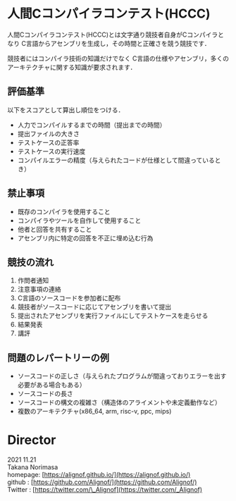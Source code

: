 # 人間Cコンパイラコンテスト(HCCC)
人間Cコンパイラコンテスト(HCCC)とは文字通り競技者自身がCコンパイラとなり
C言語からアセンブリを生成し，その時間と正確さを競う競技です．

競技者にはコンパイラ技術の知識だけでなく
C言語の仕様やアセンブリ，多くのアーキテクチャに関する知識が要求されます．

## 評価基準
以下をスコアとして算出し順位をつける．

- 人力でコンパイルするまでの時間（提出までの時間）
- 提出ファイルの大きさ
- テストケースの正答率
- テストケースの実行速度
- コンパイルエラーの精度（与えられたコードが仕様として間違っているとき）

## 禁止事項
- 既存のコンパイラを使用すること
- コンパイラやツールを自作して使用すること
- 他者と回答を共有すること
- アセンブリ内に特定の回答を不正に埋め込む行為

## 競技の流れ
1. 作問者通知
1. 注意事項の連絡
1. C言語のソースコードを参加者に配布
1. 競技者がソースコードに応じてアセンブリを書いて提出
1. 提出されたアセンブリを実行ファイルにしてテストケースを走らせる   
1. 結果発表
1. 講評

## 問題のレパートリーの例
- ソースコードの正しさ（与えられたプログラムが間違っておりエラーを出す必要がある場合もある）
- ソースコードの長さ
- ソースコードの構文の複雑さ（構造体のアライメントや未定義動作など）
- 複数のアーキテクチャ(x86\_64, arm, risc-v, ppc, mips)

# Director
2021 11.21  
Takana Norimasa  
homepage: [https://alignof.github.io/](https://alignof.github.io/)  
github  : [https://github.com/Alignof/](https://github.com/Alignof/)  
Twitter : [https://twitter.com/\_Alignof](https://twitter.com/_Alignof)  
